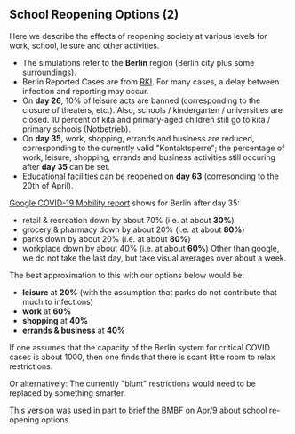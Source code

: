 ## School Reopening Options (2)

Here we describe the effects of reopening society at various levels for work, school, leisure and other activities.

- The simulations refer to the **Berlin** region (Berlin city plus some surroundings).
- Berlin Reported Cases are from [RKI](https://npgeo-corona-npgeo-de.hub.arcgis.com/datasets/dd4580c810204019a7b8eb3e0b329dd6_0). For many cases, a delay between infection and reporting may occur.
- On **day 26**, 10% of leisure acts are banned (corresponding to the closure of theaters, etc.). Also, schools / kindergarten / universities are closed. 10 percent of kita and primary-aged children still go to kita / primary schools (Notbetrieb).
- On **day 35**, work, shopping, errands and business are reduced, corresponding to the currently valid "Kontaktsperre"; the percentage of work, leisure, shopping, errands and business activities still occuring after **day 35** can be set.
- Educational facilities can be reopened on **day 63** (corresonding to the 20th of April).

[Google COVID-19 Mobility report](https://google.com/covid19/mobility) shows for Berlin after day 35:

- retail & recreation down by about 70% (i.e. at about **30%**)
- grocery & pharmacy down by about 20% (i.e. at about **80%**)
- parks down by about 20% (i.e. at about **80%**)
- workplace down by about 40% (i.e. at about **60%**)
  Other than google, we do not take the last day, but take visual averages over about a week.

The best approximation to this with our options below would be:

- **leisure** at **20%** (with the assumption that parks do not contribute that much to infections)
- **work** at **60%**
- **shopping** at **40%**
- **errands & business** at **40%**

If one assumes that the capacity of the Berlin system for critical COVID cases is about 1000, then one finds that there is scant little room to relax restrictions.

Or alternatively: The currently "blunt" restrictions would need to be replaced by something smarter.

This version was used in part to brief the BMBF on Apr/9 about school re-opening options.
